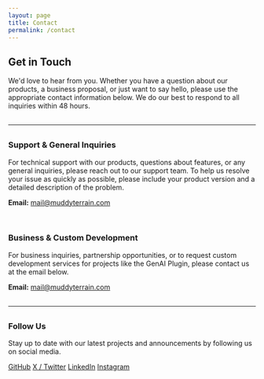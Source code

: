 ```yaml
---
layout: page
title: Contact
permalink: /contact
---
```


<h2>Get in Touch</h2>

<p>We'd love to hear from you. Whether you have a question about our products, a business proposal, or just want to say hello, please use the appropriate contact information below. We do our best to respond to all inquiries within 48 hours.</p>

<hr style="margin: 30px 0;">

<h3>Support & General Inquiries</h3>
<p>For technical support with our products, questions about features, or any general inquiries, please reach out to our support team. To help us resolve your issue as quickly as possible, please include your product version and a detailed description of the problem.</p>
<p>
  <strong>Email:</strong> <a href="mailto:mail@muddyterrain.com">mail@muddyterrain.com</a>
</p>

<br>

<h3>Business & Custom Development</h3>
<p>For business inquiries, partnership opportunities, or to request custom development services for projects like the GenAI Plugin, please contact us at the email below.</p>
<p>
  <strong>Email:</strong> <a href="mailto:mail@muddyterrain.com">mail@muddyterrain.com</a>
</p>

<hr style="margin: 30px 0;">

<h3>Follow Us</h3>
<p>Stay up to date with our latest projects and announcements by following us on social media.</p>

<div class="button-row" style="justify-content: flex-start;">
  <a href="https://github.com/MuddyTerrain" class="cta-button secondary" target="_blank" rel="noopener noreferrer">GitHub</a>
  <a href="https://x.com/muddyterrain" class="cta-button secondary" target="_blank" rel="noopener noreferrer">X / Twitter</a>
  <a href="https://www.linkedin.com/company/muddyterrain" class="cta-button secondary" target="_blank" rel="noopener noreferrer">LinkedIn</a>
  <a href="https://www.instagram.com/muddyterrain" class="cta-button secondary" target="_blank" rel="noopener noreferrer">Instagram</a>
</div>